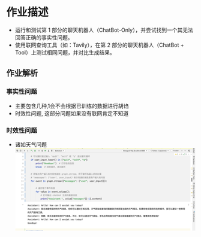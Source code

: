 # 作业描述

- 运行和测试第 1 部分的聊天机器人（ChatBot-Only），并尝试找到一个其无法回答正确的事实性问题。
- 使用联网查询工具（如：Tavily），在第 2 部分的聊天机器人（ChatBot + Tool）上测试相同问题，并对比生成结果。


## 作业解析
### 事实性问题
- 主要包含几种,1会不会根据已训练的数据进行胡诌
- 时效性问题, 这部分问题如果没有联网肯定不知道


### 时效性问题
- 诸如天气问题
![时效性问题](./images/homework_5_1_q_1.png)
